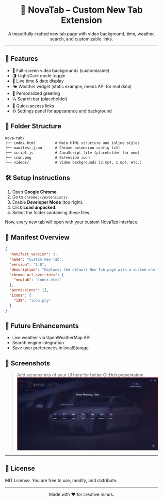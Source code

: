 <h1 align="center">🌌 NovaTab – Custom New Tab Extension</h1>

<p align="center">
  A beautifully crafted new tab page with video background, time, weather, search, and customizable links.
</p>

<hr>

## 🚀 Features

- 🎥 Full-screen video backgrounds (customizable)
- 🌗 Light/Dark mode toggle
- 📆 Live time & date display
- 🌤️ Weather widget (static example, needs API for real data)
- 🧠 Personalized greeting
- 🔍 Search bar (placeholder)
- 🔗 Quick-access links
- ⚙️ Settings panel for appearance and background

## 📁 Folder Structure

```
nova-tab/
├── index.html         # Main HTML structure and inline styles
├── manifest.json      # Chrome extension config (v3)
├── script.js          # JavaScript file (placeholder for now)
├── icon.png           # Extension icon
└── videos/            # Video backgrounds (3.mp4, 1.mp4, etc.)
```

## 🛠️ Setup Instructions

1. Open **Google Chrome**.
2. Go to `chrome://extensions/`.
3. Enable **Developer Mode** (top right).
4. Click **Load unpacked**.
5. Select the folder containing these files.

Now, every new tab will open with your custom NovaTab interface.

## 🧩 Manifest Overview

```json
{
  "manifest_version": 3,
  "name": "Custom New Tab",
  "version": "1.0",
  "description": "Replaces the default New Tab page with a custom one.",
  "chrome_url_overrides": {
    "newtab": "index.html"
  },
  "permissions": [],
  "icons": {
    "128": "icon.png"
  }
}
```

## 🔮 Future Enhancements

- Live weather via OpenWeatherMap API
- Search engine integration
- Save user preferences in localStorage

## 📸 Screenshots

> Add screenshots of your UI here for better GitHub presentation.
[![Demo Video](demo/thumbnail.png)](demo/video.mp4)

---

## 📜 License

MIT License. You are free to use, modify, and distribute.

---

<p align="center">
  Made with ❤️ for creative minds.
</p>
